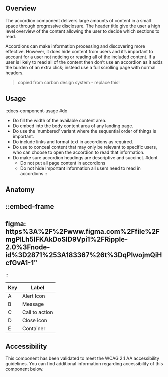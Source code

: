 
## Overview


The accordion component delivers large amounts of content in a small space through progressive disclosure. The header title give the user a high level overview of the content allowing the user to decide which sections to read.

Accordions can make information processing and discovering more effective. However, it does hide content from users and it’s important to account for a user not noticing or reading all of the included content. If a user is likely to read all of the content then don’t use an accordion as it adds the burden of an extra click; instead use a full scrolling page with normal headers.

> copied from carbon design system - replace this!

## Usage

::docs-component-usage
#do
  - Do fill the width of the available content area.
  - Do embed into the body content area of any landing page.
  - Do use the 'numbered' variant where the sequential order of things is important.
  - Do include links and format text in accordions as required. 
  - Do use to conceal content that may only be relevant to specific users, who can choose to open the accordion to read that information.
  - Do make sure accordion headings are descriptive and succinct.
#dont
    - Do not put all page content in accordions
    - Do not hide important information all users need to read in accordions
::

## Anatomy

::embed-frame
---
figma: https%3A%2F%2Fwww.figma.com%2Ffile%2FmgPlLh5IFKAkDoSID9Vpi1%2FRipple-2.0%3Fnode-id%3D2871%253A183367%26t%3DqPIwojmQiHcfGvA1-1"
---
::

| Key | Label          |
| --- | ----------     |
| A   | Alert Icon     |
| B   | Message        |
| C   | Call to action |
| D   | Close icon     |
| E   | Container      |



## Accessibility

This component has been validated to meet the WCAG 2.1 AA accessibility guidelines. You can find additional information regarding accessibility of this component below.

